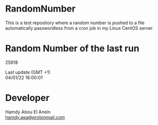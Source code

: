 # RandomNumber    
This is a test repository where a random number is pushed to a file automatically passwordless from a cron job in my Linux CentOS server    
# Random Number of the last run   
25918
      
Last update (GMT +1)    
04/01/22 16:00:01
# Developer    
Hamdy Abou El Anein   
hamdy.aea@protonmail.com
